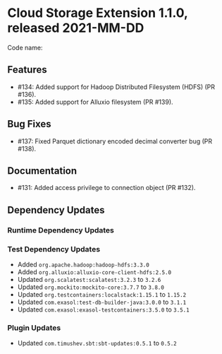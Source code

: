 # Cloud Storage Extension 1.1.0, released 2021-MM-DD

Code name:

## Features

* #134: Added support for Hadoop Distributed Filesystem (HDFS) (PR #136).
* #135: Added support for Alluxio filesystem (PR #139).

## Bug Fixes

* #137: Fixed Parquet dictionary encoded decimal converter bug (PR #138).

## Documentation

* #131: Added access privilege to connection object (PR #132).

## Dependency Updates

### Runtime Dependency Updates

### Test Dependency Updates

* Added `org.apache.hadoop:hadoop-hdfs:3.3.0`
* Added `org.alluxio:alluxio-core-client-hdfs:2.5.0`
* Updated `org.scalatest:scalatest:3.2.3` to `3.2.6`
* Updated `org.mockito:mockito-core:3.7.7` to `3.8.0`
* Updated `org.testcontainers:localstack:1.15.1` to `1.15.2`
* Updated `com.exasol:test-db-builder-java:3.0.0` to `3.1.1`
* Updated `com.exasol:exasol-testcontainers:3.5.0` to `3.5.1`

### Plugin Updates

* Updated `com.timushev.sbt:sbt-updates:0.5.1` to `0.5.2`
